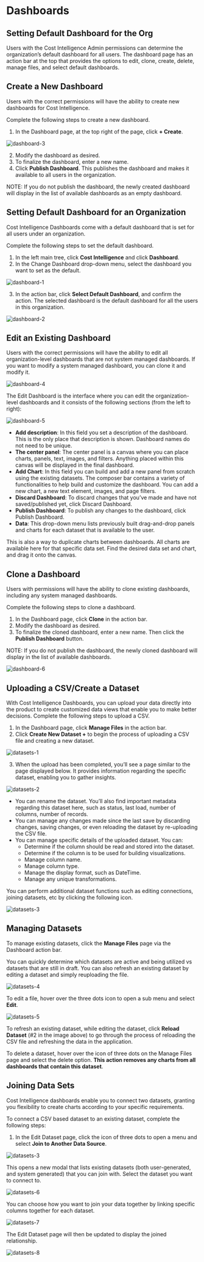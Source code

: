 # Dashboards    

## Setting Default Dashboard for the Org  

Users with the Cost Intelligence Admin permissions can determine the organization’s default dashboard for all users.  The dashboard page has an action bar at the top that provides the options to edit, clone, create, delete, manage files, and select default dashboards.     

## Create a New Dashboard  

Users with the correct permissions will have the ability to create new dashboards for Cost Intelligence. 

Complete the following steps to create a new dashboard.   

1. In the Dashboard page, at the top right of the page, click **+ Create**.    

![dashboard-3](https://github.com/spotinst/help/assets/106514736/8c947153-d95b-49e9-9e98-6323d4005800) 

2. Modify the dashboard as desired.  
3. To finalize the dashboard, enter a new name.   
4. Click **Publish Dashboard**. This publishes the dashboard and makes it available to all users in the organization.     

NOTE: If you do not publish the dashboard, the newly created dashboard will display in the list of available dashboards as an empty dashboard.    

## Setting Default Dashboard for an Organization

Cost Intelligence Dashboards come with a default dashboard that is set for all users under an organization.  

Complete the following steps to set the default dashboard.

1. In the left main tree, click **Cost Intelligence** and click **Dashboard**.   
2. In the Change Dashboard drop-down menu, select the dashboard you want to set as the default.  

![dashboard-1](https://github.com/spotinst/help/assets/106514736/724f724f-5013-49bf-8e76-0b6388fb3669) 

3. In the action bar, click **Select Default Dashboard**, and confirm the action. The selected dashboard is the default dashboard for all the users in this organization.    

![dashboard-2](https://github.com/spotinst/help/assets/106514736/ac8a9589-4eb3-48b7-b1f3-764759296286)  

## Edit an Existing Dashboard    

Users with the correct permissions will have the ability to edit all organization-level dashboards that are not system managed dashboards. If you want to modify a system managed dashboard, you can clone it and modify it.  

![dashboard-4](https://github.com/spotinst/help/assets/106514736/72c9a54a-5292-47cd-b845-8097e802ad27)   

The Edit Dashboard is the interface where you can edit the organization-level dashboards and it consists of the following sections (from the left to right):  

![dashboard-5](https://github.com/spotinst/help/assets/106514736/762309f4-7860-4eb3-b23d-c6e2f3c3ec56) 

* **Add description**: In this field you set a description of the dashboard. This is the only place that description is shown. Dashboard names do not need to be unique.  
* **The center panel**: The center panel is a canvas where you can place charts, panels, text, images, and filters. Anything placed within this canvas will be displayed in the final dashboard.  
* **Add Chart**: In this field you can build and add a new panel from scratch using the existing datasets. The composer bar contains a variety of functionalities to help build and customize the dashboard. You can add a new chart, a new text element, images, and page filters.   
* **Discard Dashboard**: To discard changes that you’ve made and have not saved/published yet, click Discard Dashboard.   
* **Publish Dashboard**: To publish any changes to the dashboard, click Publish Dashboard.  
* **Data**: This drop-down menu lists previously built drag-and-drop panels and charts for each dataset that is available to the user.    

This is also a way to duplicate charts between dashboards. All charts are available here for that specific data set. Find the desired data set and chart, and drag it onto the canvas.  

## Clone a Dashboard   

Users with permissions will have the ability to clone existing dashboards, including any system managed dashboards. 

Complete the following steps to clone a dashboard.   

1. In the Dashboard page, click **Clone** in the action bar.  
2. Modify the dashboard as desired.  
3. To finalize the cloned dashboard, enter a new name. Then click the **Publish Dashboard** button.   

NOTE: If you do not publish the dashboard, the newly cloned dashboard will display in the list of available dashboards.  

![dashboard-6](https://github.com/spotinst/help/assets/106514736/443f9293-861a-4ec1-943f-32d4f053099c)   

## Uploading a CSV/Create a Dataset    

With Cost Intelligence Dashboards, you can upload your data directly into the product to create customized data views that enable you to make better decisions. Complete the following steps to upload a CSV.    

1. In the Dashboard page, click **Manage Files** in the action bar.  
2. Click **Create New Dataset +** to begin the process of uploading a CSV file and creating a new dataset.  

![datasets-1](https://github.com/spotinst/help/assets/106514736/9aa8bcaa-ee99-4792-8027-9dc19999b4e8) 

3. When the upload has been completed, you’ll see a page similar to the page displayed below. It provides information regarding the specific dataset, enabling you to gather insights.     

![datasets-2](https://github.com/spotinst/help/assets/106514736/34a2d45c-c669-48fe-b1a0-a87cd3d80fd2) 

* You can rename the dataset. You’ll also find important metadata regarding this dataset here, such as status, last load, number of columns, number of records.  
* You can manage any changes made since the last save by discarding changes, saving changes, or even reloading the dataset by re-uploading the CSV file. 
* You can manage specific details of the uploaded dataset. You can:  
  - Determine if the column should be read and stored into the dataset.  
  - Determine if the column is to be used for building visualizations.   
  - Manage column name.  
  - Manage column type.  
  - Manage the display format, such as DateTime.  
  - Manage any unique transformations.    

You can perform additional dataset functions such as editing connections, joining datasets, etc by clicking the following icon.   

![datasets-3](https://github.com/spotinst/help/assets/106514736/170e83b8-0e10-4982-a727-61934572eedb)   

## Managing Datasets  

To manage existing datasets, click the **Manage Files** page via the Dashboard action bar.  

You can quickly determine which datasets are active and being utilized vs datasets that are still in draft. You can also refresh an existing dataset by editing a dataset and simply reuploading the file.  

![datasets-4](https://github.com/spotinst/help/assets/106514736/3f94acd9-7c77-443d-9a15-a7caac69aca3) 

To edit a file, hover over the three dots icon to open a sub menu and select **Edit**.  

![datasets-5](https://github.com/spotinst/help/assets/106514736/4d1af696-2634-4eae-9ec3-16eb3d8c377c) 
  
To refresh an existing dataset, while editing the dataset, click **Reload Dataset** (#2 in the image above) to go through the process of reloading the CSV file and refreshing the data in the application. 

To delete a dataset, hover over the icon of three dots on the Manage Files page and select the delete option. **This action removes any charts from all dashboards that contain this dataset**. 

## Joining Data Sets  

Cost Intelligence dashboards enable you to connect two datasets, granting you flexibility to create charts according to your specific requirements. 

To connect a CSV based dataset to an existing dataset, complete the following steps: 

1. In the Edit Dataset page, click the icon of three dots to open a menu and select **Join to Another Data Source**.  

![datasets-3](https://github.com/spotinst/help/assets/106514736/6737aad2-f308-4421-98a1-f923076cbfb5) 

This opens a new modal that lists existing datasets (both user-generated, and system generated) that you can join with. Select the dataset you want to connect to.    

![datasets-6](https://github.com/spotinst/help/assets/106514736/f0371615-2e7d-4c7a-8174-0221d4b9dfd6)   

You can choose how you want to join your data together by linking specific columns together for each dataset.    

![datasets-7](https://github.com/spotinst/help/assets/106514736/5e2ba217-8ad2-472e-bec2-0b936fe68e77) 

The Edit Dataset page will then be updated to display the joined relationship.    

![datasets-8](https://github.com/spotinst/help/assets/106514736/799004c9-34ae-489e-9cbc-f19a44f69546) 

  
